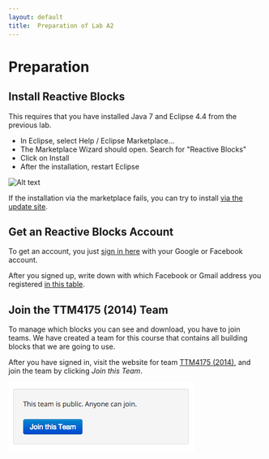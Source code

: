 ```yaml
---
layout: default
title:  Preparation of Lab A2
---
```


# Preparation

## Install Reactive Blocks

This requires that you have installed Java 7 and Eclipse 4.4 from the previous lab.

* In Eclipse, select Help / Eclipse Marketplace...
* The Marketplace Wizard should open. Search for "Reactive Blocks"
* Click on Install
* After the installation, restart Eclipse

![Alt text](http://reference.bitreactive.com/reference/images/eclipse-marketplace.png)


If the installation via the marketplace fails, you can try to install [via the update site].

[via the update site]: http://reference.bitreactive.com/reference/install-from-update-site.html


## Get an Reactive Blocks Account

To get an account, you just [sign in here] with your Google or Facebook account.

[sign in here]: http://blocks.bitreactive.com/login/signup.html


After you signed up, write down with which Facebook or Gmail address you registered [in this table].

[in this table]: [https://docs.google.com/spreadsheets/d/15TMgbRlB8FbU4i4kp5uHpjkXRFZS_zlKnMGbwgAYNf0/edit?usp=sharing]


## Join the TTM4175 (2014) Team

To manage which blocks you can see and download, you have to join teams. We have created a team for this course that contains all building blocks that we are going to use. 

After you have signed in, visit the website for team [TTM4175 (2014)], and join the team by clicking *Join this Team*. 

[TTM4175 (2014)]: http://blocks.bitreactive.com/#/group/G5olk12n7ik4aa62a

![Alt text](images/join.png)





